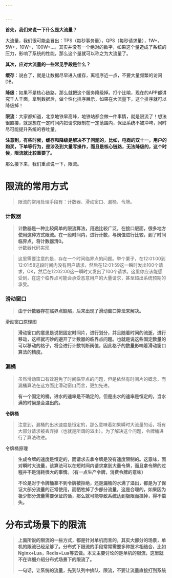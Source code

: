 ```yaml
---


---
```


<p><strong>首先，我们来说一下什么是大流量？</strong></p>
<p>大流量，我们很可能会冒出：TPS（每秒事务量），QPS（每秒请求量），1W+，5W+，10W+，100W+…。其实并没有一个绝对的数字，如果这个量造成了系统的压力，影响了系统的性能，那么这个量就可以称之为大流量了。</p>
<p><strong>其次，应对大流量的一些常见手段是什么？</strong></p>
<p><strong>缓存</strong>：说白了，就是让数据尽早进入缓存，离程序近一点，不要大量频繁的访问DB。</p>
<p><strong>降级</strong>：如果不是核心链路，那么就把这个服务降级掉。打个比喻，现在的APP都讲究千人千面，拿到数据后，做个性化排序展示，如果在大流量下，这个排序就可以降级掉！</p>
<p><strong>限流</strong>：大家都知道，北京地铁早高峰，地铁站都会做一件事情，就是限流了！想法很直接，就是想在一定时间内把请求限制在一定范围内，保证系统不被冲垮，同时尽可能提升系统的吞吐量。</p>
<p><strong>注意到，有些时候，缓存和降级是解决不了问题的，比如，电商的双十一，用户的购买，下单等行为，是涉及到大量写操作，而且是核心链路，无法降级的，这个时候，限流就比较重要了。</strong></p>
<p>那么接下来，我们重点说一下，限流。</p>
<h1 id="限流的常用方式">限流的常用方式</h1>
<blockquote>
<p>限流的常用处理手段有：计数器、滑动窗口、漏桶、令牌。</p>
</blockquote>
<h3 id="计数器"><strong>计数器</strong></h3>
<blockquote>
<p><strong>计数器是一种比较简单的限流算法，用途比较广泛，在接口层面，很多地方使用这种方式限流。在一段时间内，进行计数，与阀值进行比较，到了时间临界点，将计数器清0。</strong><br>
计数器代码实现</p>
</blockquote>
<blockquote>
<p>这里需要注意的是，存在一个时间临界点的问题。举个栗子，在12:01:00到12:01:58这段时间内没有用户请求，然后在12:01:59这一瞬时发出100个请求，OK，然后在12:02:00这一瞬时又发出了100个请求。这里你应该能感受到，在这个临界点可能会承受恶意用户的大量请求，甚至超出系统预期的承受。</p>
</blockquote>
<h3 id="滑动窗口"><strong>滑动窗口</strong></h3>
<blockquote>
<p><strong>由于计数器存在临界点缺陷，后来出现了滑动窗口算法来解决。</strong></p>
</blockquote>
<p>滑动窗口原理图</p>
<blockquote>
<p><strong>滑动窗口的意思是说把固定时间片，进行划分，并且随着时间的流逝，进行移动，这样就巧妙的避开了计数器的临界点问题。也就是说这些固定数量的可以移动的格子，将会进行计数判断阀值，因此格子的数量影响着滑动窗口算法的精度。</strong></p>
</blockquote>
<h3 id="漏桶"><strong>漏桶</strong></h3>
<blockquote>
<p>虽然滑动窗口有效避免了时间临界点的问题，但是依然有时间片的概念，而漏桶算法在这方面比滑动窗口而言，更加先进。</p>
<p><strong>有一个固定的桶，进水的速率是不确定的，但是出水的速率是恒定的，当水满的时候是会溢出的。</strong></p>
</blockquote>
<p><strong>令牌桶</strong></p>
<blockquote>
<p>注意到，漏桶的出水速度是恒定的，那么意味着如果瞬时大流量的话，将有大部分请求被丢弃掉（也就是所谓的溢出）。为了解决这个问题，令牌桶进行了算法改进。</p>
</blockquote>
<p>令牌桶原理</p>
<blockquote>
<p><strong>生成令牌的速度是恒定的，而请求去拿令牌是没有速度限制的。这意味，面对瞬时大流量，该算法可以在短时间内请求拿到大量令牌，而且拿令牌的过程并不是消耗很大的事情。（有一点生产令牌，消费令牌的意味）</strong></p>
<p><strong>不论是对于令牌桶拿不到令牌被拒绝，还是漏桶的水满了溢出，都是为了保证大部分流量的正常使用，而牺牲掉了少部分流量，这是合理的，如果因为极少部分流量需要保证的话，那么就可能导致系统达到极限而挂掉，得不偿失。</strong></p>
</blockquote>
<h1 id="分布式场景下的限流">分布式场景下的限流</h1>
<blockquote>
<p><strong>上面所说的限流的一些方式，都是针对单机而言的，其实大部分的场景，单机的限流已经足够了。分布式下限流的手段常常需要多种技术相结合，比如Nginx+Lua，Redis+Lua等去做。本文主要讨论的是单机的限流，这里就不在详细介绍分布式场景下的限流了。</strong></p>
<p><strong>一句话，让系统的流量，先到队列中排队、限流，不要让流量直接打到系统</strong></p>
</blockquote>

